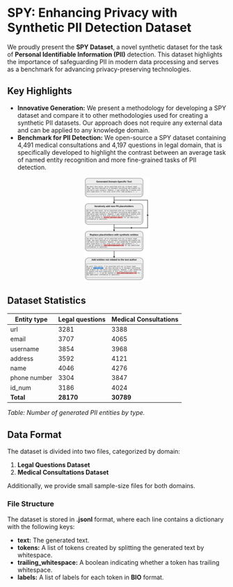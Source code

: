 # SPY: Enhancing Privacy with Synthetic PII Detection Dataset

We proudly present the **SPY Dataset**, a novel synthetic dataset for the task of **Personal Identifiable Information (PII)** detection. This dataset highlights the importance of safeguarding PII in modern data processing and serves as a benchmark for advancing privacy-preserving technologies.

## Key Highlights

- **Innovative Generation:** We present a methodology for developing a SPY dataset and compare it to other methodologies used for creating a synthetic PII datasets. Our approach does not require any external data and can be applied to any knowledge domain.
- **Benchmark for PII Detection:** We open-source a SPY dataset containing 4,491  medical consultations and 4,197 questions in legal domain, that is specifically developed to highlight the contrast between an average task of named entity recognition and more fine-grained tasks of PII detection. 



<div style="text-align: center;">
    <img src="img/prompting_pipeline.png" alt="Generation Pipeline" width="30%">
</div>

## Dataset Statistics

| **Entity type** | **Legal questions** | **Medical Consultations** |
|----------------|----------------------|---------------------------|
| url            | 3281                 | 3388                      |
| email          | 3707                 | 4065                      |
| username       | 3854                 | 3968                      |
| address        | 3592                 | 4121                      |
| name           | 4046                 | 4276                      |
| phone number   | 3304                 | 3847                      |
| id_num         | 3186                 | 4024                      |
| **Total**      | **28170**            | **30789**                 |
*Table: Number of generated PII entities by type.*


## Data Format

The dataset is divided into two files, categorized by domain:

1. **Legal Questions Dataset**
2. **Medical Consultations Dataset**

Additionally, we provide small sample-size files for both domains.

### **File Structure**
The dataset is stored in **.jsonl** format, where each line contains a dictionary with the following keys:

- **text:** The generated text.
- **tokens:** A list of tokens created by splitting the generated text by whitespace.
- **trailing_whitespace:** A boolean indicating whether a token has trailing whitespace.
- **labels:** A list of labels for each token in **BIO** format.
